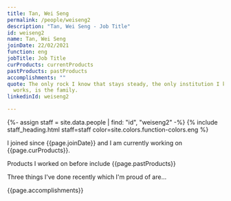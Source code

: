 ```yaml
---
title: Tan, Wei Seng
permalink: /people/weiseng2
description: "Tan, Wei Seng - Job Title"
id: weiseng2
name: Tan, Wei Seng
joinDate: 22/02/2021
function: eng
jobTitle: Job Title
curProducts: currentProducts
pastProducts: pastProducts
accomplishments: ""
quote: The only rock I know that stays steady, the only institution I know that
  works, is the family.
linkedinId: weiseng2

---
```


{%- assign staff = site.data.people | find: "id", "weiseng2" -%}
{% include staff_heading.html staff=staff color=site.colors.function-colors.eng %}

<p>I joined since {{page.joinDate}} and I am currently working on {{page.curProducts}}.</p>

<p>Products I worked on before include {{page.pastProducts}}</p>

<p>Three things I've done recently which I'm proud of are...</p>
{{page.accomplishments}}
